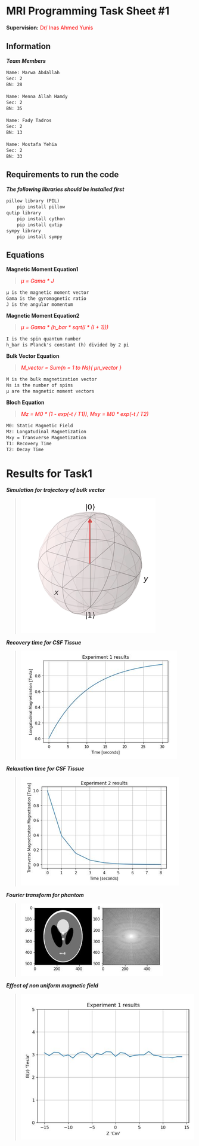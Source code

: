 # MRI Programming Task Sheet #1
**Supervision:** <span style = "color: red;"> Dr/ Inas Ahmed Yunis </span> 

## Information

***Team Members***

    Name: Marwa Abdallah
    Sec: 2
    BN: 28

    Name: Menna Allah Hamdy
    Sec: 2
    BN: 35

    Name: Fady Tadros
    Sec: 2
    BN: 13

    Name: Mostafa Yehia
    Sec: 2
    BN: 33

## Requirements to run the code
***The following libraries should be installed first***

    pillow library (PIL)
        pip install pillow
    qutip library
        pip install cython
        pip install qutip
    sympy library
        pip install sympy

## Equations
**Magnetic Moment Equation1**
> <span style="color: red;"> *µ = Gama * J* </span>

    µ is the magnetic moment vector
    Gama is the gyromagnetic ratio
    J is the angular momentum

**Magnetic Moment Equation2**
> <span style="color: red;"> *µ = Gama * (h_bar * sqrt(I * (I + 1)))* </span>

    I is the spin quantum number
    h_bar is Planck's constant (h) divided by 2 pi

**Bulk Vector Equation**
> <span style="color: red;"> *M_vector = Sum(n = 1 to Ns){ µn_vector }* </span>

    M is the bulk magnetization vector
    Ns is the number of spins
    µ are the magnetic moment vectors

**Bloch Equation**
> <span style="color: red;"> *Mz = M0 * (1 - exp(-t / T1))*, </span> <span style="color: red;"> *Mxy = M0 * exp(-t / T2)* </span>

    M0: Static Magnetic Field
    Mz: Longatudinal Magnetization
    Mxy = Transverse Magnetization
    T1: Recovery Time
    T2: Decay Time

# Results for Task1

***Simulation for trajectory of bulk vector***
> ![Simulation](Results/bloch.gif)

***Recovery time for CSF Tissue***
> ![Recovery](Results/T1(CSF).jpg)

***Relaxation time for CSF Tissue***
> ![Relaxation](Results/T2(CSF).jpg)

***Fourier transform for phantom***
> ![Fourier](Results/Phantom_FT.jpg)

***Effect of non uniform magnetic field***
> ![Non_uniform](Results/NU_B.jpg)
